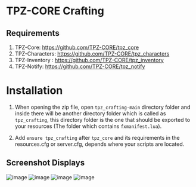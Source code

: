 
# TPZ-CORE Crafting

## Requirements

1. TPZ-Core: https://github.com/TPZ-CORE/tpz_core
2. TPZ-Characters: https://github.com/TPZ-CORE/tpz_characters
3. TPZ-Inventory : https://github.com/TPZ-CORE/tpz_inventory
4. TPZ-Notify: https://github.com/TPZ-CORE/tpz_notify

# Installation

1. When opening the zip file, open `tpz_crafting-main` directory folder and inside there will be another directory folder which is called as `tpz_crafting`, this directory folder is the one that should be exported to your resources (The folder which contains `fxmanifest.lua`).

2. Add `ensure tpz_crafting` after `tpz_core` and its requirements in the resources.cfg or server.cfg, depends where your scripts are located.

## Screenshot Displays

![image](https://github.com/TPZ-CORE/tpz_crafting/assets/152554963/fdc4d63e-54ef-495f-a6eb-4c3bbc91eb32)
![image](https://github.com/TPZ-CORE/tpz_crafting/assets/152554963/dc798c7b-2574-4615-aa90-a02f845ac9c3)
![image](https://github.com/TPZ-CORE/tpz_crafting/assets/152554963/36ffbea5-ce04-47ed-b6e8-fff17d63ff41)
![image](https://github.com/TPZ-CORE/tpz_crafting/assets/152554963/1e4057e6-7c26-408f-812b-41843f70a771)

